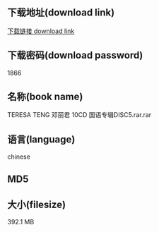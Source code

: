 ## 下载地址(download link)
[下载链接 download link](https://voluble-croquembouche-d321dc.netlify.app/?s=TERESA+TENG+%E9%82%93%E4%B8%BD%E5%90%9B+10CD+%E5%9B%BD%E8%AF%AD%E4%B8%93%E8%BE%91DISC5.rar)

## 下载密码(download password)
1866

## 名称(book name)
TERESA TENG 邓丽君 10CD 国语专辑DISC5.rar.rar

## 语言(language)
chinese

## MD5


## 大小(filesize)
392.1 MB
